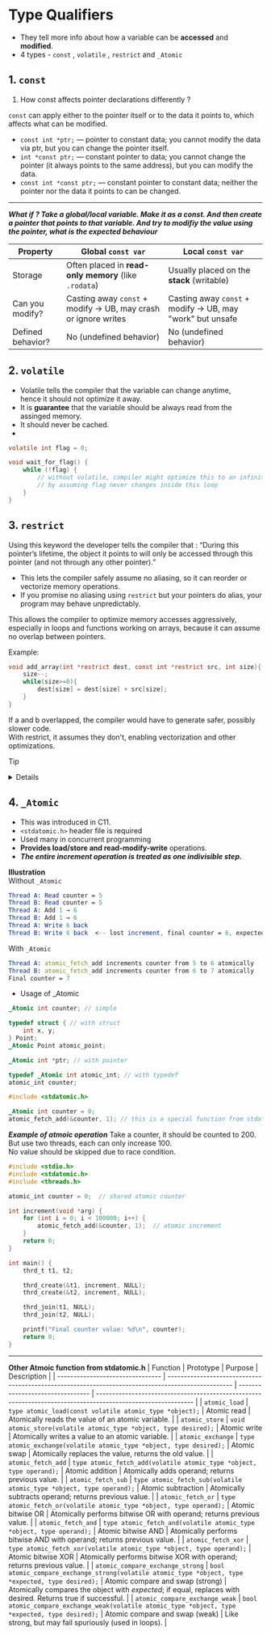 # Type Qualifiers

- They tell more info about how a variable can be **accessed** and **modified**.
- 4 types - `const` , `volatile` , `restrict` and `_Atomic`

## 1. `const`
1. How const affects pointer declarations differently ?  

`const` can apply either to the pointer itself or to the data it points to, which affects what can be modified.
- `const int *ptr;` — pointer to constant data; you cannot modify the data via ptr, but you can change the pointer itself.
- `int *const ptr;` — constant pointer to data; you cannot change the pointer (it always points to the same address), but you can modify the data.
- `const int *const ptr;` — constant pointer to constant data; neither the pointer nor the data it points to can be changed.

<hr>

***What if ? Take a global/local variable. Make it as a const. And then create a pointer that points to that variable. And try to modifiy the value using the pointer, what is the expected behaviour*** 

| Property          | Global `const var`                                             | Local `const var`                                         |
| ----------------- | -------------------------------------------------------------- | --------------------------------------------------------- |
| Storage           | Often placed in **read-only memory** (like `.rodata`)          | Usually placed on the **stack** (writable)                |
| Can you modify?   | Casting away `const` + modify → UB, may crash or ignore writes | Casting away `const` + modify → UB, may "work" but unsafe |
| Defined behavior? | No (undefined behavior)                                        | No (undefined behavior)                                   |

## 2. `volatile`
- Volatile tells the compiler that the variable can change anytime,  
hence it should not optimize it away.
- It is **guarantee** that the variable should be always read from the assinged memory.
- It should never be cached.
- 
```c
volatile int flag = 0;

void wait_for_flag() {
    while (!flag) {
        // without volatile, compiler might optimize this to an infinite loop
        // by assuming flag never changes inside this loop
    }
}
```

## 3. `restrict`
Using this keyword the developer tells the compiler that : “During this pointer’s lifetime, the object it points to will only be accessed through this pointer (and not through any other pointer).”
- This lets the compiler safely assume no aliasing, so it can reorder or vectorize memory operations.
- If you promise no aliasing using `restrict` but your pointers do alias, your program may behave unpredictably.  

This allows the compiler to optimize memory accesses aggressively, especially in loops and functions working on arrays, because it can assume no overlap between pointers.

Example:
```c
void add_array(int *restrict dest, const int *restrict src, int size){
    size--;
    while(size>=0){
        dest[size] = dest[size] + src[size];
    }
}
```
If a and b overlapped, the compiler would have to generate safer, possibly slower code.  
With restrict, it assumes they don't, enabling vectorization and other optimizations.

Tip
<details>
with and without `restrict` this si how the assembly would have changed.

without `restrict`
```asm
.L3:
    movl    (%rsi,%rax,4), %edx  # load b[i]
    addl    %edx, (%rdi,%rax,4)  # add to a[i]
    addq    $1, %rax
    cmpq    %rcx, %rax
    jne     .L3

```

with `restrict` (could be vectorized)
```asm
    # Uses AVX instructions to load, add and store 8 ints at a time
    vmovdqu ymm0, ymmword ptr [rsi + rax*4]
    vpaddd ymm0, ymm0, ymmword ptr [rdi + rax*4]
    vmovdqu ymmword ptr [rdi + rax*4], ymm0

```
</details>

## 4. `_Atomic`
- This was introduced in C11.
- `<stdatomic.h>` header file is required
- Used many in concurrent programming
- **Provides load/store and read-modify-write** operations.
- ***The entire increment operation is treated as one indivisible step.***

**Illustration**  
Without `_Atomic`
```mathematica
Thread A: Read counter = 5
Thread B: Read counter = 5
Thread A: Add 1 → 6
Thread B: Add 1 → 6
Thread A: Write 6 back
Thread B: Write 6 back  <-- lost increment, final counter = 6, expected 7
```
With `_Atomic`
```mathematica
Thread A: atomic_fetch_add increments counter from 5 to 6 atomically
Thread B: atomic_fetch_add increments counter from 6 to 7 atomically
Final counter = 7

```
- Usage of _Atomic
```c
_Atomic int counter; // simple

typedef struct { // with struct
    int x, y;
} Point;
_Atomic Point atomic_point;

_Atomic int *ptr; // with pointer

typedef _Atomic int atomic_int; // with typedef
atomic_int counter;

```
```c
#include <stdatomic.h>

_Atomic int counter = 0;
atomic_fetch_add(&counter, 1); // this is a special function from stdatomic.h
```

***Example of atmoic operation***
Take a counter, it should be counted to 200.  
But use two threads, each can only increase 100.  
No value should be skipped due to race condition.  
```c
#include <stdio.h>
#include <stdatomic.h>
#include <threads.h>

atomic_int counter = 0;  // shared atomic counter

int increment(void *arg) {
    for (int i = 0; i < 100000; i++) {
        atomic_fetch_add(&counter, 1);  // atomic increment
    }
    return 0;
}

int main() {
    thrd_t t1, t2;

    thrd_create(&t1, increment, NULL);
    thrd_create(&t2, increment, NULL);

    thrd_join(t1, NULL);
    thrd_join(t2, NULL);

    printf("Final counter value: %d\n", counter);
    return 0;
}

```

<hr>

**Other Atmoic function from stdatomic.h**
| Function                         | Prototype                                                                                          | Purpose                          | Description                                                                                                  |
| -------------------------------- | -------------------------------------------------------------------------------------------------- | -------------------------------- | ------------------------------------------------------------------------------------------------------------ |
| `atomic_load`                    | `type atomic_load(const volatile atomic_type *object);`                                            | Atomic read                      | Atomically reads the value of an atomic variable.                                                            |
| `atomic_store`                   | `void atomic_store(volatile atomic_type *object, type desired);`                                   | Atomic write                     | Atomically writes a value to an atomic variable.                                                             |
| `atomic_exchange`                | `type atomic_exchange(volatile atomic_type *object, type desired);`                                | Atomic swap                      | Atomically replaces the value, returns the old value.                                                        |
| `atomic_fetch_add`               | `type atomic_fetch_add(volatile atomic_type *object, type operand);`                               | Atomic addition                  | Atomically adds operand; returns previous value.                                                             |
| `atomic_fetch_sub`               | `type atomic_fetch_sub(volatile atomic_type *object, type operand);`                               | Atomic subtraction               | Atomically subtracts operand; returns previous value.                                                        |
| `atomic_fetch_or`                | `type atomic_fetch_or(volatile atomic_type *object, type operand);`                                | Atomic bitwise OR                | Atomically performs bitwise OR with operand; returns previous value.                                         |
| `atomic_fetch_and`               | `type atomic_fetch_and(volatile atomic_type *object, type operand);`                               | Atomic bitwise AND               | Atomically performs bitwise AND with operand; returns previous value.                                        |
| `atomic_fetch_xor`               | `type atomic_fetch_xor(volatile atomic_type *object, type operand);`                               | Atomic bitwise XOR               | Atomically performs bitwise XOR with operand; returns previous value.                                        |
| `atomic_compare_exchange_strong` | `bool atomic_compare_exchange_strong(volatile atomic_type *object, type *expected, type desired);` | Atomic compare and swap (strong) | Atomically compares the object with *expected*; if equal, replaces with desired. Returns true if successful. |
| `atomic_compare_exchange_weak`   | `bool atomic_compare_exchange_weak(volatile atomic_type *object, type *expected, type desired);`   | Atomic compare and swap (weak)   | Like strong, but may fail spuriously (used in loops).                                                        |
